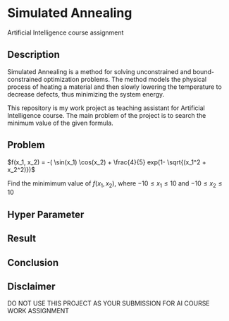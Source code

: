 # Simulated Annealing
Artificial Intelligence course assignment

## Description
Simulated Annealing is a method for solving unconstrained and bound-constrained optimization problems. The method models the physical process of heating a material and then slowly lowering the temperature to decrease defects, thus minimizing the system energy.

This repository is my work project as teaching assistant for Artificial Intelligence course. The main problem of the project is to search the minimum value of the given formula.

## Problem
$f(x_1,  x_2) = -( \sin(x_1) \cos(x_2) + \frac{4}{5} exp(1- \sqrt{(x_1^2 + x_2^2)})$

Find the minimimum value of $f(x_1, x_2)$, where $-10 \leq x_1 \leq 10$ and $-10 \leq x_2 \leq 10$

## Hyper Parameter

## Result

## Conclusion

## Disclaimer
DO NOT USE THIS PROJECT AS YOUR SUBMISSION FOR AI COURSE WORK ASSIGNMENT